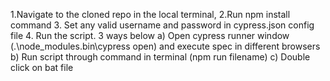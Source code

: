 1.Navigate to the cloned repo in the local terminal,
2.Run npm install command
3. Set any valid username and password in cypress.json config file
4. Run the script. 3 ways below
    a) Open cypress runner window (.\node_modules\.bin\cypress open) and execute spec in different browsers
    b) Run script through command in terminal (npm run filename)
    c)  Double click on bat file
